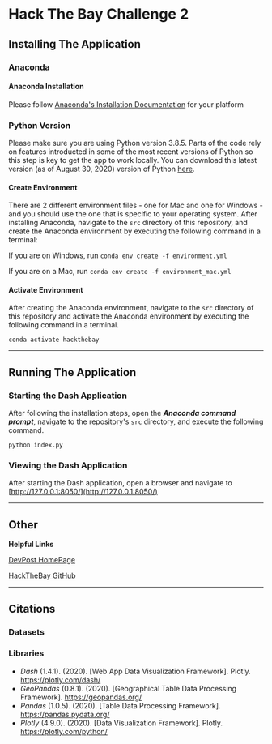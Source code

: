 # Hack The Bay Challenge 2

## Installing The Application
### Anaconda

#### Anaconda Installation
Please follow [Anaconda's Installation Documentation](https://docs.anaconda.com/anaconda/install/) for your platform

### Python Version
Please make sure you are using Python version 3.8.5. Parts of the code rely on features introducted in some of the most recent versions of Python so this step is key to get the app to work locally. You can download this latest version (as of August 30, 2020) version of Python [here](https://www.python.org/downloads/).

#### Create Environment

There are 2 different environment files - one for Mac and one for Windows - and you should use the one that is specific to your operating system.
After installing Anaconda, navigate to the `src` directory of this repository, and create the Anaconda environment by executing the following command in a terminal:

If you are on Windows, run 
```conda env create -f environment.yml```

If you are on a Mac, run 
```conda env create -f environment_mac.yml```


#### Activate Environment

After creating the Anaconda environment, navigate to the `src` directory of this repository and activate the Anaconda environment by executing the following command in a terminal.
```
conda activate hackthebay
```
-------------------------------------------
## Running The Application
### Starting the Dash Application
After following the installation steps, open the ***Anaconda command prompt***, navigate to the repository's `src` directory, and execute the following command.
```
python index.py
```

### Viewing the Dash Application
After starting the Dash application, open a browser and navigate to [http://127.0.0.1:8050/](http://127.0.0.1:8050/)

-------------------------------------------
## Other
**Helpful Links**

[DevPost HomePage](https://hack-the-bay.devpost.com/)

[HackTheBay GitHub](https://github.com/Hack-the-Bay/hack-the-bay)

-------------------------------------------
## Citations
### Datasets
### Libraries
* *Dash* (1.4.1). (2020). [Web App Data Visualization Framework]. Plotly. https://plotly.com/dash/
* *GeoPandas* (0.8.1). (2020). [Geographical Table Data Processing Framework]. https://geopandas.org/
* *Pandas* (1.0.5). (2020). [Table Data Processing Framework]. https://pandas.pydata.org/
* *Plotly* (4.9.0). (2020). [Data Visualization Framework]. Plotly. https://plotly.com/python/
